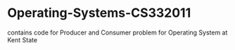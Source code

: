 # Operating-Systems-CS332011
contains code for Producer and Consumer problem for Operating System at Kent State 
